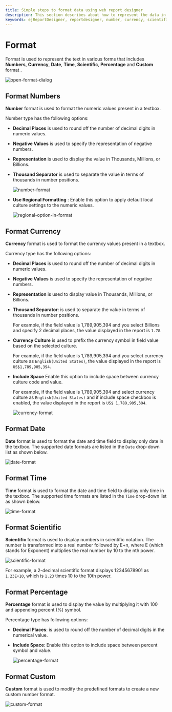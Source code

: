 ```yaml
---
title: Simple steps to format data using web report designer
description: This section describes about how to represent the data in various format in textbox using Bold Report Designer
keywords: ejReportDesigner, reportdesigner, number, currency, scientific, decimal places
---
```


# Format

Format is used to represent the text in various forms that includes **Numbers**, **Currency**, **Date**, **Time**, **Scientific**, **Percentage** and **Custom** format .

![open-format-dialog](/static/assets/on-premise/images/report-designer/compose-report/format-data/formatdialog.png '#width=400px')

## Format Numbers

**Number** format is used to format the numeric values present in a textbox.

Number type has the following options:

* **Decimal Places** is used to round off the number of decimal digits in numeric values.

* **Negative Values** is used to specify the representation of negative numbers.

* **Representation** is used to display the value in Thousands, Millions, or Billions.

* **Thousand Separator** is used to separate the value in terms of thousands in number positions.

   ![number-format](/static/assets/on-premise/images/report-designer/compose-report/format-data/format-numbers.png '#width=400px')

* **Use Regional Formatting** : Enable this option to apply default local culture settings to the numeric values.

   ![regional-option-in-format](/static/assets/on-premise/images/report-designer/compose-report/format-data/format-by-regional-option.png '#width=400px')

## Format Currency

**Currency** format is used to format the currency values present in a textbox.

Currency type has the following options:

* **Decimal Places** is used to round off the number of decimal digits in numeric values.

* **Negative Values** is used to specify the representation of negative numbers.

* **Representation** is used to display value  in Thousands, Millions, or Billions.

* **Thousand Separator**: is used to separate the value in terms of thousands in number positions.

   For example, if the field value is 1,789,905,394 and you select Billions and specify 2 decimal places, the value displayed in the report is `1.78`.

* **Currency Culture** is used to prefix the currency symbol in field value based on the selected culture.

   For example, if the field value is 1,789,905,394 and you select currency culture as `English(United States)`, the value displayed in the report is `US$1,789,905,394`.

* **Include Space** Enable this option to include space between currency culture code and value.

   For example, if the field value is 1,789,905,394 and select currency culture as `English(United States)` and if include space checkbox is enabled, the value displayed in the report is `US$ 1,789,905,394`.

    ![currency-format](/static/assets/on-premise/images/report-designer/compose-report/format-data/format-currency.png '#width=400px')

## Format Date

**Date** format is used to format the date and time field to display only date in the textbox. The supported date formats are listed in the `Date` drop-down list as shown below.

![date-format](/static/assets/on-premise/images/report-designer/compose-report/format-data/format-a-date.png '#width=400px')

## Format Time

**Time** format is used to format the date and time field to display only time in the textbox. The supported time formats are listed in the `Time` drop-down list as shown below.

![time-format](/static/assets/on-premise/images/report-designer/compose-report/format-data/format-a-time.png '#width=400px')

## Format Scientific

**Scientific** format is used to display numbers in scientific notation. The number is transformed into a real number followed by E+n, where E (which stands for Exponent) multiplies the real number by 10 to the nth power.

![scientific-format](/static/assets/on-premise/images/report-designer/compose-report/format-data/format-scientific.png '#width=400px')

For example, a 2-decimal scientific format displays 12345678901 as `1.23E+10`, which is `1.23` times 10 to the 10th power.

## Format Percentage

**Percentage** format is used to display the value by multiplying it with 100 and appending percent (%) symbol.

Percentage type has following options:

* **Decimal Places**: is used to round off the number of decimal digits in the numerical value.

* **Include Space**: Enable this option to include space between percent symbol and value.

   ![percentage-format](/static/assets/on-premise/images/report-designer/compose-report/format-data/format-percentage.png '#width=400px')

## Format Custom

**Custom** format is used to modify the predefined formats to create a new custom number format.

![custom-format](/static/assets/on-premise/images/report-designer/compose-report/format-data/format-by-custom.png '#width=400px')
